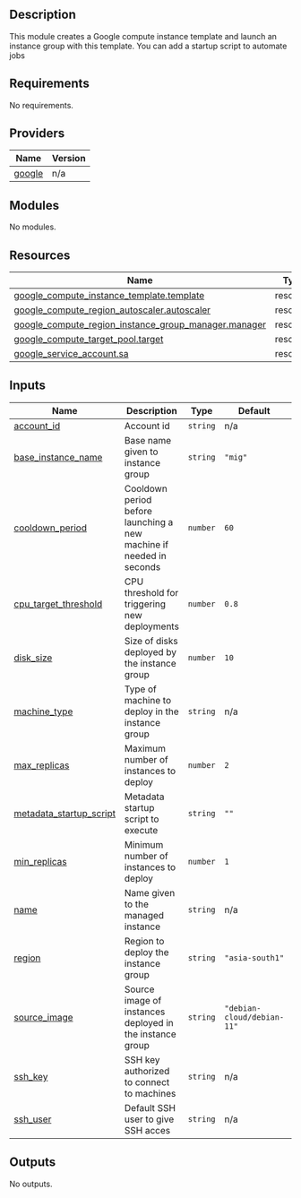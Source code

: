 ## Description

This module creates a Google compute instance template and launch an instance group with this template.
You can add a startup script to automate jobs

## Requirements

No requirements.

## Providers

| Name | Version |
|------|---------|
| <a name="provider_google"></a> [google](#provider\_google) | n/a |

## Modules

No modules.

## Resources

| Name | Type |
|------|------|
| [google_compute_instance_template.template](https://registry.terraform.io/providers/hashicorp/google/latest/docs/resources/compute_instance_template) | resource |
| [google_compute_region_autoscaler.autoscaler](https://registry.terraform.io/providers/hashicorp/google/latest/docs/resources/compute_region_autoscaler) | resource |
| [google_compute_region_instance_group_manager.manager](https://registry.terraform.io/providers/hashicorp/google/latest/docs/resources/compute_region_instance_group_manager) | resource |
| [google_compute_target_pool.target](https://registry.terraform.io/providers/hashicorp/google/latest/docs/resources/compute_target_pool) | resource |
| [google_service_account.sa](https://registry.terraform.io/providers/hashicorp/google/latest/docs/resources/service_account) | resource |

## Inputs

| Name | Description | Type | Default | Required |
|------|-------------|------|---------|:--------:|
| <a name="input_account_id"></a> [account\_id](#input\_account\_id) | Account id | `string` | n/a | yes |
| <a name="input_base_instance_name"></a> [base\_instance\_name](#input\_base\_instance\_name) | Base name given to instance group | `string` | `"mig"` | no |
| <a name="input_cooldown_period"></a> [cooldown\_period](#input\_cooldown\_period) | Cooldown period before launching a new machine if needed in seconds | `number` | `60` | no |
| <a name="input_cpu_target_threshold"></a> [cpu\_target\_threshold](#input\_cpu\_target\_threshold) | CPU threshold for triggering new deployments | `number` | `0.8` | no |
| <a name="input_disk_size"></a> [disk\_size](#input\_disk\_size) | Size of disks deployed by the instance group | `number` | `10` | no |
| <a name="input_machine_type"></a> [machine\_type](#input\_machine\_type) | Type of machine to deploy in the instance group | `string` | n/a | yes |
| <a name="input_max_replicas"></a> [max\_replicas](#input\_max\_replicas) | Maximum number of instances to deploy | `number` | `2` | no |
| <a name="input_metadata_startup_script "></a> [metadata\_startup\_script ](#input\_metadata\_startup\_script ) | Metadata startup script to execute | `string` | `""` | no |
| <a name="input_min_replicas"></a> [min\_replicas](#input\_min\_replicas) | Minimum number of instances to deploy | `number` | `1` | no |
| <a name="input_name"></a> [name](#input\_name) | Name given to the managed instance | `string` | n/a | yes |
| <a name="input_region"></a> [region](#input\_region) | Region to deploy the instance group | `string` | `"asia-south1"` | no |
| <a name="input_source_image"></a> [source\_image](#input\_source\_image) | Source image of instances deployed in the instance group | `string` | `"debian-cloud/debian-11"` | no |
| <a name="input_ssh_key"></a> [ssh\_key](#input\_ssh\_key) | SSH key authorized to connect to machines | `string` | n/a | yes |
| <a name="input_ssh_user"></a> [ssh\_user](#input\_ssh\_user) | Default SSH user to give SSH acces | `string` | n/a | yes |

## Outputs

No outputs.
